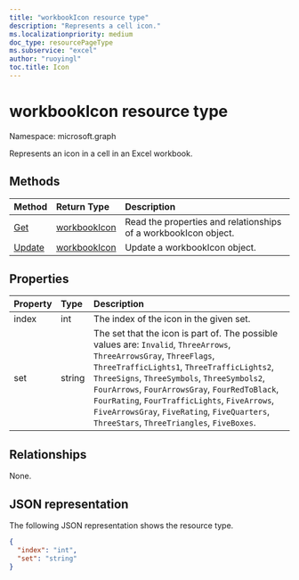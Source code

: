 ```yaml
---
title: "workbookIcon resource type"
description: "Represents a cell icon."
ms.localizationpriority: medium
doc_type: resourcePageType
ms.subservice: "excel"
author: "ruoyingl"
toc.title: Icon
---
```


# workbookIcon resource type

Namespace: microsoft.graph

Represents an icon in a cell in an Excel workbook.


## Methods

| Method		   | Return Type	|Description|
|:---------------|:--------|:----------|
|[Get](../api/icon-get.md) | [workbookIcon](workbookicon.md) |Read the properties and relationships of a workbookIcon object.|
|[Update](../api/icon-update.md) | [workbookIcon](workbookicon.md)	|Update a workbookIcon object. |

## Properties
| Property	   | Type	|Description|
|:---------------|:--------|:----------|
|index|int|The index of the icon in the given set.|
|set|string|The set that the icon is part of. The possible values are: `Invalid`, `ThreeArrows`, `ThreeArrowsGray`, `ThreeFlags`, `ThreeTrafficLights1`, `ThreeTrafficLights2`, `ThreeSigns`, `ThreeSymbols`, `ThreeSymbols2`, `FourArrows`, `FourArrowsGray`, `FourRedToBlack`, `FourRating`, `FourTrafficLights`, `FiveArrows`, `FiveArrowsGray`, `FiveRating`, `FiveQuarters`, `ThreeStars`, `ThreeTriangles`, `FiveBoxes`.|

## Relationships
None.


## JSON representation

The following JSON representation shows the resource type.

<!-- {
  "blockType": "resource",
  "optionalProperties": [

  ],
  "@odata.type": "microsoft.graph.workbookIcon"
}-->

```json
{
  "index": "int",
  "set": "string"
}

```

<!-- uuid: 8fcb5dbc-d5aa-4681-8e31-b001d5168d79
2015-10-25 14:57:30 UTC -->
<!-- {
  "type": "#page.annotation",
  "description": "Icon resource",
  "keywords": "",
  "section": "documentation",
  "tocPath": ""
}-->

